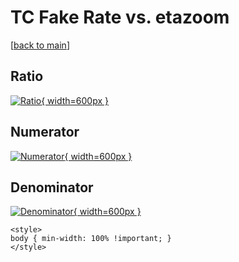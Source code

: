 # TC Fake Rate vs. etazoom

[[back to main](./)]



## Ratio

[![Ratio](../mtv/var/TC_fakerate_stack_etazoom.png){ width=600px }](../mtv/var/TC_fakerate_stack_etazoom.pdf)

## Numerator

[![Numerator](../mtv/num/TC_fakerate_stack_etazoom_num0.png){ width=600px }](../mtv/num/TC_fakerate_stack_etazoom_num0.pdf)

## Denominator

[![Denominator](../mtv/den/TC_fakerate_stack_etazoom_den.png){ width=600px }](../mtv/den/TC_fakerate_stack_etazoom_den.pdf)


``` {=html}
<style>
body { min-width: 100% !important; }
</style>
```
